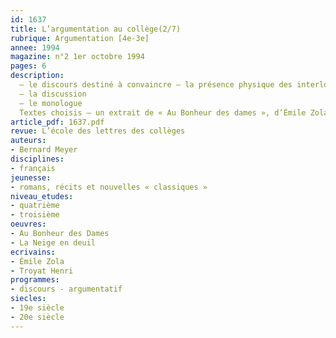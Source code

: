```yaml
---
id: 1637
title: L’argumentation au collège(2/7)
rubrique: Argumentation [4e-3e]
annee: 1994
magazine: n°2 1er octobre 1994
pages: 6
description: 
  – le discours destiné à convaincre – la présence physique des interlocuteurs et son rôle dans l’argumentation ; les moyens de convaincre autrui
  – la discussion
  – le monologue
  Textes choisis – un extrait de « Au Bonheur des dames », d’Émile Zola, un extrait de « La Neige en deuil », d’Henri Troyat, donnés en fin d’article.
article_pdf: 1637.pdf
revue: L’école des lettres des collèges
auteurs:
- Bernard Meyer
disciplines:
- français
jeunesse:
- romans, récits et nouvelles « classiques »
niveau_etudes:
- quatrième
- troisième
oeuvres:
- Au Bonheur des Dames
- La Neige en deuil
ecrivains:
- Émile Zola
- Troyat Henri
programmes:
- discours - argumentatif
siecles:
- 19e siècle
- 20e siècle
---
```

